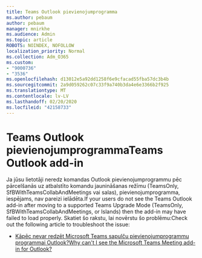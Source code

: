 ```yaml
---
title: Teams Outlook pievienojumprogramma
ms.author: pebaum
author: pebaum
manager: mnirkhe
ms.audience: Admin
ms.topic: article
ROBOTS: NOINDEX, NOFOLLOW
localization_priority: Normal
ms.collection: Adm_O365
ms.custom:
- "9000736"
- "3536"
ms.openlocfilehash: d13012e5a92dd1258f6e9cfacad55fba57dc3b4b
ms.sourcegitcommit: 2a9d059262c07c33f9a740b3da4e6e3366b2f925
ms.translationtype: MT
ms.contentlocale: lv-LV
ms.lasthandoff: 02/20/2020
ms.locfileid: "42158733"
---
```

# <a name="teams-outlook-add-in"></a><span data-ttu-id="0721c-102">Teams Outlook pievienojumprogramma</span><span class="sxs-lookup"><span data-stu-id="0721c-102">Teams Outlook add-in</span></span>

<span data-ttu-id="0721c-103">Ja jūsu lietotāji neredz komandas Outlook pievienojumprogrammu pēc pārcelšanās uz atbalstīto komandu jaunināšanas režīmu (TeamsOnly, SfBWithTeamsCollabAndMeetings vai salas), pievienojumprogramma, iespējams, nav pareizi ielādēta.</span><span class="sxs-lookup"><span data-stu-id="0721c-103">If your users do not see the Teams Outlook add-in after moving to a supported Teams Upgrade Mode (TeamsOnly, SfBWithTeamsCollabAndMeetings, or Islands) then the add-in may have failed to load properly.</span></span>  <span data-ttu-id="0721c-104">Skatiet šo rakstu, lai novērstu šo problēmu:</span><span class="sxs-lookup"><span data-stu-id="0721c-104">Check out the following article to troubleshoot the issue:</span></span> 

- [<span data-ttu-id="0721c-105">Kāpēc nevar redzēt Microsoft Teams sapulču pievienojumprogrammu programmai Outlook?</span><span class="sxs-lookup"><span data-stu-id="0721c-105">Why can't I see the Microsoft Teams Meeting add-in for Outlook?</span></span>](https://techcommunity.microsoft.com/t5/microsoft-teams-blog/why-can-t-i-see-the-microsoft-teams-meeting-add-in-for-outlook/ba-p/174630) 